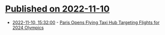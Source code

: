 # [Published on 2022-11-10](index.md)

* [2022-11-10, 15:32:00](https://tech.slashdot.org/story/22/11/10/1532213/paris-opens-flying-taxi-hub-targeting-flights-for-2024-olympics?utm_source=rss1.0mainlinkanon&utm_medium=feed) - [Paris Opens Flying Taxi Hub Targeting Flights for 2024 Olympics](https://tech.slashdot.org/story/22/11/10/1532213/paris-opens-flying-taxi-hub-targeting-flights-for-2024-olympics?utm_source=rss1.0mainlinkanon&utm_medium=feed)
